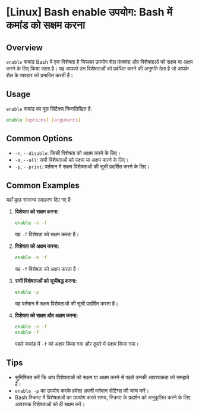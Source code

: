 # [Linux] Bash enable उपयोग: Bash में कमांड को सक्षम करना

## Overview
`enable` कमांड Bash में एक विशेषता है जिसका उपयोग शेल फ़ंक्शंस और विशेषताओं को सक्षम या अक्षम करने के लिए किया जाता है। यह आपको उन विशेषताओं को प्रबंधित करने की अनुमति देता है जो आपके शेल के व्यवहार को प्रभावित करती हैं।

## Usage
`enable` कमांड का मूल सिंटैक्स निम्नलिखित है:

```bash
enable [options] [arguments]
```

## Common Options
- `-n`, `--disable`: किसी विशेषता को अक्षम करने के लिए।
- `-a`, `--all`: सभी विशेषताओं को सक्षम या अक्षम करने के लिए।
- `-p`, `--print`: वर्तमान में सक्षम विशेषताओं की सूची प्रदर्शित करने के लिए।

## Common Examples
यहाँ कुछ सामान्य उदाहरण दिए गए हैं:

1. **विशेषता को सक्षम करना:**
   ```bash
   enable -n -f
   ```
   यह `-f` विशेषता को सक्षम करता है।

2. **विशेषता को अक्षम करना:**
   ```bash
   enable -n -f
   ```
   यह `-f` विशेषता को अक्षम करता है।

3. **सभी विशेषताओं को सूचीबद्ध करना:**
   ```bash
   enable -p
   ```
   यह वर्तमान में सक्षम विशेषताओं की सूची प्रदर्शित करता है।

4. **विशेषता को सक्षम और अक्षम करना:**
   ```bash
   enable -n -f
   enable -f
   ```
   पहले कमांड में `-f` को अक्षम किया गया और दूसरे में सक्षम किया गया।

## Tips
- सुनिश्चित करें कि आप विशेषताओं को सक्षम या अक्षम करने से पहले उनकी आवश्यकता को समझते हैं।
- `enable -p` का उपयोग करके हमेशा अपनी वर्तमान सेटिंग्स की जांच करें।
- Bash स्क्रिप्ट में विशेषताओं का उपयोग करते समय, स्क्रिप्ट के प्रदर्शन को अनुकूलित करने के लिए आवश्यक विशेषताओं को ही सक्षम करें।